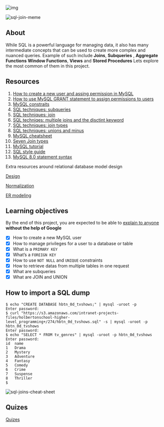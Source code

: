 ![img](https://assets.imaginablefutures.com/media/images/ALX_Logo.max-200x150.png)

![sql-join-meme](https://s3.amazonaws.com/intranet-projects-files/holbertonschool-higher-level_programming+/274/66988091.jpg)

## About 
While SQL is a powerful language for managing data, it also has many intermediate concepts that can be used to create more complex and nuanced queries. Example of such include __Joins__, __Subqueries__ , __Aggregate Functions__ __Window Functions__, __Views__ and __Stored Procedures__ Lets explore the most common of them in this project. 

## Resources
1. [How to create a new user and assing permission in MySQL](https://www.digitalocean.com/community/tutorials/how-to-create-a-new-user-and-grant-permissions-in-mysql)
2. [How to use MySQL GRANT statement to assign permissions to users](https://www.mysqltutorial.org/mysql-grant.aspx)
3. [MySQL constraits](https://zetcode.com/mysql/constraints/)
4. [SQL techniques: subqueries](https://web.csulb.edu/colleges/coe/cecs/dbdesign/dbdesign.php?page=sql/subqueries.php)
5. [SQL techniques: join](https://web.csulb.edu/colleges/coe/cecs/dbdesign/dbdesign.php?page=sql/join.php)
6. [SQL techniqes: multiple joins and the disctint keyword](https://web.csulb.edu/colleges/coe/cecs/dbdesign/dbdesign.php?page=sql/multijoin.php)
7. [SQL techniques: join types](https://web.csulb.edu/colleges/coe/cecs/dbdesign/dbdesign.php?page=sql/jointypes.php)
8. [SQL techniques: unions and minus](https://web.csulb.edu/colleges/coe/cecs/dbdesign/dbdesign.php?page=sql/setops.php)
9. [MySQL cheatsheet](https://intellipaat.com/mediaFiles/2019/02/SQL-Commands-Cheat-Sheet.pdf?US)
10. [Seven Join types ](https://tableplus.com/blog/2018/09/a-beginners-guide-to-seven-types-of-sql-joins.html)
11. [MySQL tutorial](https://www.youtube.com/watch?v=yPu6qV5byu4)
12. [SQL style guide](https://www.sqlstyle.guide/)
13. [MySQL 8.0 statement syntax](https://dev.mysql.com/doc/refman/8.0/en/sql-statements.html)

 Extra resources around relational database model design

 [Design](https://www.guru99.com/database-design.html)

 [Normalization](https://www.guru99.com/database-normalization.html)

 [ER modeling](https://www.guru99.com/er-modeling.html)


 ## Learning objectives
 By the end of this project, you are expected to be able to [explain to anyone]() __without the help of Google__

 * [X] How to create a new MySQL user
 * [X] How to manage privileges for a user to a database or table
 * [X] What is a ```PRIMARY KEY ```
 * [X] What’s a ```FOREIGN KEY```
 * [X] How to use ```NOT NULL``` and ```UNIQUE``` constraints
 * [X] How to retrieve datas from multiple tables in one request
 * [X] What are subqueries
 * [X] What are JOIN and UNION

 ## How to import a SQL dump
 ```
 $ echo "CREATE DATABASE hbtn_0d_tvshows;" | mysql -uroot -p
Enter password: 
$ curl "https://s3.amazonaws.com/intranet-projects-files/holbertonschool-higher-level_programming+/274/hbtn_0d_tvshows.sql" -s | mysql -uroot -p hbtn_0d_tvshows
Enter password: 
$ echo "SELECT * FROM tv_genres" | mysql -uroot -p hbtn_0d_tvshows
Enter password: 
id  name
1   Drama
2   Mystery
3   Adventure
4   Fantasy
5   Comedy
6   Crime
7   Suspense
8   Thriller
$
```
![sql-joins-cheat-sheet](./sql-cheat-sheet.png)

## Quizes
[Quizes](./quiz.md)
